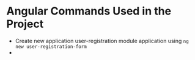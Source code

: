 # Angular Commands Used in the Project 

* Create new application user-registration module application using `ng new user-registration-form`
* 